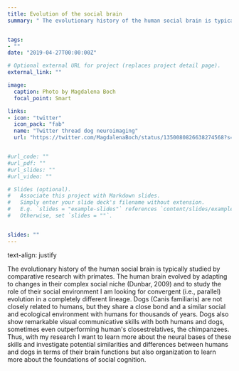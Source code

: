```yaml
---
title: Evolution of the social brain 
summary: " The evolutionary history of the human social brain is typically studied by comparative research with primates. The human brain evolved by adapting to changes in their complex social niche (Dunbar, 2009) and to study the role of their social environment I am looking for convergent (i.e., parallel) evolution in a completely different lineage. Dogs (Canis familiaris) are not closely related to humans, but they share a close bond and a similar social and ecological environment with humans for thousands of years. Dogs also show remarkable visual communicative skills with both humans and dogs, sometimes even outperforming human's closest relatives, the chimpanzees. Thus, with my research I want to learn more about the neural bases of these skills and investigate potential similarities and differences between humans and dogs in terms of their brain functions but also organization to learn more about the foundations of social cognition. Check out the twitter thread below and my various research projects for more information."


tags:
- ""
date: "2019-04-27T00:00:00Z"

# Optional external URL for project (replaces project detail page).
external_link: ""

image:
  caption: Photo by Magdalena Boch
  focal_point: Smart

links:
- icon: "twitter"
  icon_pack: "fab"
  name: "Twitter thread dog neuroimaging"
  url: "https://twitter.com/MagdalenaBoch/status/1350080826638274568?s=20"


#url_code: ""
#url_pdf: ""
#url_slides: ""
#url_video: ""

# Slides (optional).
#   Associate this project with Markdown slides.
#   Simply enter your slide deck's filename without extension.
#   E.g. `slides = "example-slides"` references `content/slides/example-slides.md`.
#   Otherwise, set `slides = ""`.


slides: ""
---
```

text-align: justify

 The evolutionary history of the human social brain is typically studied by comparative research with primates. The human brain evolved by adapting to changes in their complex social niche (Dunbar, 2009) and to study the role of their social environment I am looking for convergent (i.e., parallel) evolution in a completely different lineage. Dogs (Canis familiaris) are not closely related to humans, but they share a close bond and a similar social and ecological environment with humans for thousands of years. Dogs also show remarkable visual communicative skills with both humans and dogs, sometimes even outperforming human's closestrelatives, the chimpanzees. Thus, with my research I want to learn more about the neural bases of these skills and investigate potential similarities and differences between humans and dogs in terms of their brain functions but also organization to learn more about the foundations of social cognition.
